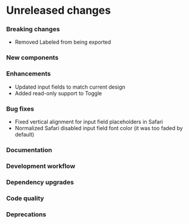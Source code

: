 # Unreleased changes

### Breaking changes

- Removed Labeled from being exported

### New components

### Enhancements

- Updated input fields to match current design
- Added read-only support to Toggle

### Bug fixes

- Fixed vertical alignment for input field placeholders in Safari
- Normalized Safari disabled input field font color (it was too faded by default)

### Documentation

### Development workflow

### Dependency upgrades

### Code quality

### Deprecations
